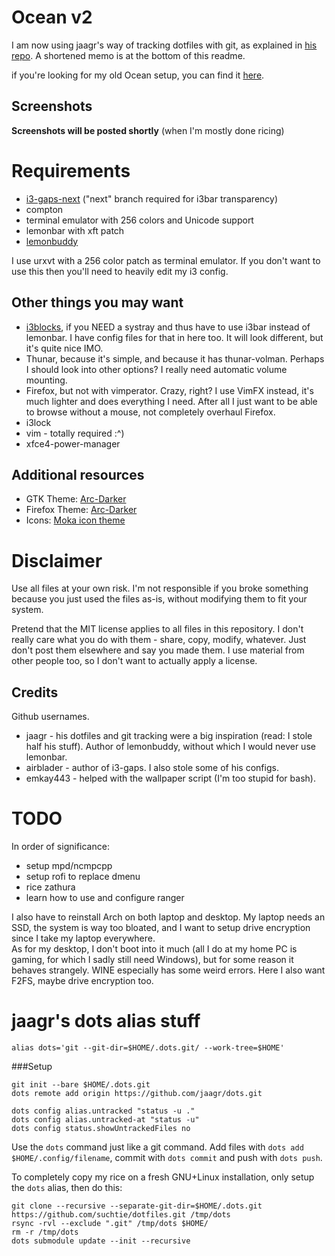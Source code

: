 # Ocean v2

I am now using jaagr's way of tracking dotfiles with git, as explained in
[his repo](https://github.com/jaagr/dots). A shortened memo is at the bottom
of this readme.

if you're looking for my old Ocean setup, you can find it [here](https://github.com/suchtie/dotfiles-legacy).

## Screenshots

**Screenshots will be posted shortly** (when I'm mostly done ricing)

# Requirements

- [i3-gaps-next](https://github.com/Airblader/i3) ("next" branch required for i3bar transparency)
- compton
- terminal emulator with 256 colors and Unicode support
- lemonbar with xft patch
- [lemonbuddy](https://github.com/jaagr/lemonbuddy)

I use urxvt with a 256 color patch as terminal emulator. If you don't want to use this then
you'll need to heavily edit my i3 config.

## Other things you may want

- [i3blocks](https://github.com/vivien/i3blocks), if you NEED a systray and thus have to use i3bar instead of lemonbar. I have config files for that in here too. It will look different, but it's quite nice IMO.
- Thunar, because it's simple, and because it has thunar-volman. Perhaps I should look into other options? I really need automatic volume mounting.
- Firefox, but not with vimperator. Crazy, right? I use VimFX instead, it's much lighter and does everything I need. After all I just want to be able to browse without a mouse, not completely overhaul Firefox.
- i3lock
- vim - totally required :^)
- xfce4-power-manager

## Additional resources

- GTK Theme: [Arc-Darker](https://github.com/horst3180/Arc-theme)
- Firefox Theme: [Arc-Darker](https://github.com/horst3180/arc-firefox-theme)
- Icons: [Moka icon theme](http://snwh.org/moka/download/moka-icon-theme)


# Disclaimer

Use all files at your own risk. I'm not responsible if you broke
something because you just used the files as-is, without modifying them
to fit your system.

Pretend that the MIT license applies to all files in this repository. I don't really care what
you do with them - share, copy, modify, whatever. Just don't post them elsewhere and say you made them.
I use material from other people too, so I don't want to actually apply a license.

## Credits

Github usernames.

- jaagr - his dotfiles and git tracking were a big inspiration (read: I stole half his stuff). Author of lemonbuddy, without which I would never use lemonbar.
- airblader - author of i3-gaps. I also stole some of his configs.
- emkay443 - helped with the wallpaper script (I'm too stupid for bash).

# TODO

In order of significance:

- setup mpd/ncmpcpp
- setup rofi to replace dmenu
- rice zathura
- learn how to use and configure ranger

I also have to reinstall Arch on both laptop and desktop. My laptop needs an SSD, the system
is way too bloated, and I want to setup drive encryption since I take my laptop everywhere.  
As for my desktop, I don't boot into it much (all I do at my home PC is gaming, for which
I sadly still need Windows), but for some reason it behaves strangely. WINE especially has
some weird errors. Here I also want F2FS, maybe drive encryption too.

# jaagr's dots alias stuff

    alias dots='git --git-dir=$HOME/.dots.git/ --work-tree=$HOME'

###Setup

    git init --bare $HOME/.dots.git
    dots remote add origin https://github.com/jaagr/dots.git

    dots config alias.untracked "status -u ."
    dots config alias.untracked-at "status -u"
    dots config status.showUntrackedFiles no

Use the `dots` command just like a git command. Add files with
`dots add $HOME/.config/filename`, commit with `dots commit` and push with `dots push`.

To completely copy my rice on a fresh GNU+Linux installation, only setup the `dots` alias,
then do this:

    git clone --recursive --separate-git-dir=$HOME/.dots.git https://github.com/suchtie/dotfiles.git /tmp/dots
    rsync -rvl --exclude ".git" /tmp/dots $HOME/
    rm -r /tmp/dots
    dots submodule update --init --recursive
